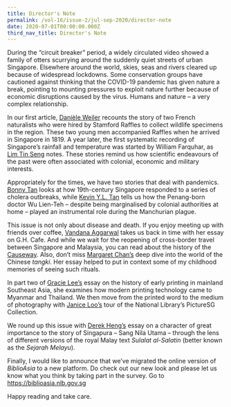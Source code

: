 ```yaml
---
title: Director's Note
permalink: /vol-16/issue-2/jul-sep-2020/director-note
date: 2020-07-01T00:00:00.000Z
third_nav_title: Director's Note
---
```


During the “circuit breaker” period, a widely circulated video showed a family of otters scurrying around the suddenly quiet streets of urban Singapore. Elsewhere around the world, skies, seas and rivers cleared up because of widespread lockdowns. Some conservation groups have cautioned against thinking that the COVID-19 pandemic has given nature a break, pointing to mounting pressures to exploit nature further because of economic disruptions caused by the virus. Humans and nature – a very complex relationship.

In our first article, [Danièle Weiler](/vol-16/issue-2/jul-sep-2020/raffles) recounts the story of two French naturalists who were hired by Stamford Raffles to collect wildlife specimens in the region. These two young men accompanied Raffles when he arrived in Singapore in 1819. A year later, the first systematic recording of Singapore’s rainfall and temperature was started by William Farquhar, as [Lim Tin Seng](/vol-16/issue-2/jul-sep-2020/rain) notes. These stories remind us how scientific endeavours of the past were often associated with colonial, economic and military interests.

Appropriately for the times, we have two stories that deal with pandemics. [Bonny Tan](/vol-16/issue-2/jul-sep-2020/cholera) looks at how 19th-century Singapore responded to a series of cholera outbreaks, while [Kevin Y.L. Tan](/vol-16/issue-2/jul-sep-2020/plague) tells us how the Penang-born doctor Wu Lien-Teh – despite being marginalised by colonial authorities at home – played an instrumental role during the Manchurian plague.

This issue is not only about disease and death. If you enjoy meeting up with friends over coffee, [Vandana Aggarwal](/vol-16/issue-2/jul-sep-2020/ghcafe) takes us back in time with her essay on G.H. Cafe. And while we wait for the reopening of cross-border travel between Singapore and Malaysia, you can read about the history of the [Causeway](/vol-16/issue-2/jul-sep-2020/causeway). Also, don’t miss [Margaret Chan’s](/vol-16/issue-2/jul-sep-2020/medium) deep dive into the world of the Chinese *tangki*. Her essay helped to put in context some of my childhood memories of seeing such rituals.

In part two of [Gracie Lee’s](/vol-16/issue-2/jul-sep-2020/earlyprinting) essay on the history of early printing in mainland Southeast Asia, she examines how modern printing technology came to Myanmar and Thailand. We then move from the printed word to the medium of photography with [Janice Loo’s](/vol-16/issue-2/jul-sep-2020/picturessg) tour of the National Library’s PictureSG Collection.

We round up this issue with [Derek Heng’s](/vol-16/issue-2/jul-sep-2020/sangnila) essay on a character of great importance to the story of Singapura – Sang Nila Utama – through the lens of different versions of the royal Malay text *Sulalat al-Salatin* (better known as the *Sejarah Melayu*).

Finally, I would like to announce that we’ve migrated the online version of *BiblioAsia* to a new platform. Do check out our new look and please let us know what you think by taking part in the survey. Go to https://biblioasia.nlb.gov.sg

Happy reading and take care.